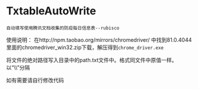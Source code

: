 # TxtableAutoWrite
    自动填写使用腾讯文档收集的防疫每日信息表--rubisco

使用说明：
在http://npm.taobao.org/mirrors/chromedriver/ 中找到81.0.4044里面的chromedriver_win32.zip下载，解压得到`chrome_driver.exe`

将文件的绝对路径写入目录中的path.txt文件中。格式同文件中原值一样。以“\\\”分隔

如有需要请自行修改代码